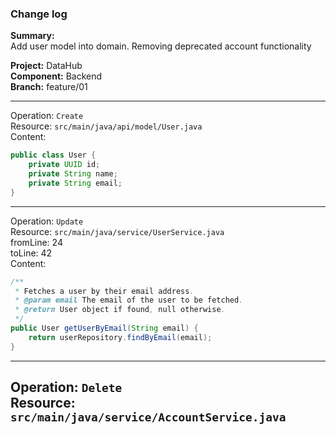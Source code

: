 ### Change log

**Summary:**  
Add user model into domain. Removing deprecated account functionality  

**Project:** DataHub  
**Component:** Backend  
**Branch:** feature/01

---
Operation: `Create`  
Resource: `src/main/java/api/model/User.java`  
Content:

```java
public class User {
    private UUID id;
    private String name;
    private String email;
}
```

---
Operation: `Update`  
Resource: `src/main/java/service/UserService.java`  
fromLine: 24  
toLine: 42  
Content:

```java
/**
 * Fetches a user by their email address.
 * @param email The email of the user to be fetched.
 * @return User object if found, null otherwise.
 */
public User getUserByEmail(String email) {
    return userRepository.findByEmail(email);
}
  ```

---
Operation: `Delete`  
Resource: `src/main/java/service/AccountService.java`
---
